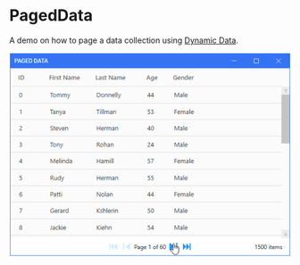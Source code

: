 # PagedData
 A demo on how to page a data collection using [Dynamic Data](https://github.com/reactivemarbles/DynamicData).

![Screengrab](Screengrab.gif)